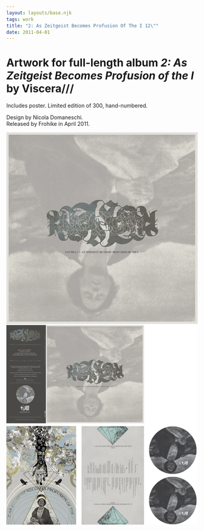 ```yaml
---
layout: layouts/base.njk
tags: work
title: "2: As Zeitgeist Becomes Profusion Of The I 12\""
date: 2011-04-01
---
```

# Artwork for full-length album _2: As Zeitgeist Becomes Profusion of the I_ by Viscera///

Includes poster. Limited edition of 300, hand-numbered.

Design by Nicola Domaneschi.  
Released by Frohike in April 2011.

![Viscera/// cover art](/img/viscera_zeitgeist_cover_art.jpg "Viscera/// cover art")
![Viscera/// sleeve](/img/viscera_zeitgeist_sleeve.jpg "Viscera/// sleeve")
